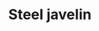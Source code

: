 ---
layout: item
title: Steel javelin
item-id: 827
datatable: true
id: 827
name: "Steel javelin"
members: true
lowalch: 9
highalch: 14
examine: "A steel tipped javelin."
monsters:
  - id: 530
    name: "Tribesman"
    members: true
    combat_level: 32
    wiki_url: "https://oldschool.runescape.wiki/w/Tribesman"
    drops:
      - quantity: "10"
        rarity: 0.021739130434782608
    image: "https://oldschool.runescape.wiki/images/thumb/7/77/Tribesman.png/80px-Tribesman.png?e85bf"
  - id: 2094
    name: "Jogre"
    members: true
    combat_level: 53
    wiki_url: "https://oldschool.runescape.wiki/w/Jogre#Normal"
    drops:
      - quantity: "5"
        rarity: 0.015503875968992248
    image: "https://oldschool.runescape.wiki/images/thumb/7/71/Jogre.png/150px-Jogre.png?ee4ab"
  - id: 2234
    name: "Jogre"
    members: true
    combat_level: 58
    wiki_url: "https://oldschool.runescape.wiki/w/Jogre#GWD"
    drops:
      - quantity: "5"
        rarity: 0.015503875968992248
    image: "https://oldschool.runescape.wiki/images/thumb/7/71/Jogre.png/150px-Jogre.png?ee4ab"
---